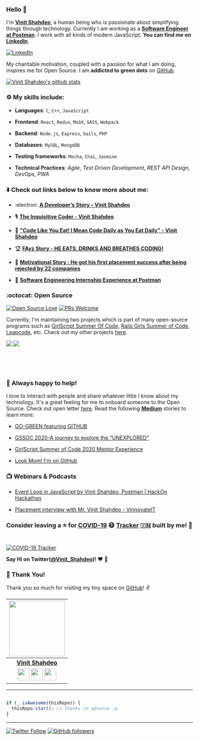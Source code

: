 ### Hello :wave:

I'm **[Vinit Shahdeo](https://www.linkedin.com/in/vinitshahdeo/)**, a human being who is passionate about simplifying things through technology.
Currently I am working as a **[Software Engineer at Postman](https://medium.com/@vinitshahdeo/software-engineering-internship-experience-at-postman-182df16ef33f)**. I work with all kinds of modern JavaScript. **You can find me on [LinkedIn](https://www.linkedin.com/in/vinitshahdeo/)**.

 [![LinkedIn](https://img.shields.io/static/v1.svg?label=LinkedIn&message=@vinitshahdeo&logo=linkedin&style=flat&color=blue)](https://www.linkedin.com/in/vinitshahdeo/)

My charitable motivation, coupled with a passion for what I am doing, inspires me for Open Source. 
I am **addicted to green dots** on [GitHub](https://github.com/vinitshahdeo?tab=repositories).

[![Vinit Shahdeo's github stats](https://github-readme-stats.vercel.app/api?username=vinitshahdeo&show_icons=true)](https://github.com/vinitshahdeo/)

### :gear: My skills include:

- **Languages**: `C`, `C++`, `JavaScript`

- **Frontend**: `React`, `Redux`, `MobX`, `SASS`, `Webpack`

- **Backend**: `Node.js`, `Express`, `Sails`, `PHP`

- **Databases**: `MySQL`, `MongoDB`

- **Testing frameworks**: `Mocha`, `Chai`, `Jasmine`

- **Technical Practices**: *Agile*, *Test Driven Development*, *REST API Design*, *DevOps*, *PWA*


### :arrow_down: Check out links below to know more about me:

- :electron: **[A Developer’s Story – Vinit Shahdeo](https://www.geektrust.in/blog/2019/07/31/developers-story-vinit-shahdeo/)**

- :studio_microphone: **[The Inquisitive Coder - Vinit Shahdeo](https://passionconnect.in/passionstory/vinit-shahdeo)**

- :rocket: **["Code Like You Eat! I Mean Code Daily as You Eat Daily" - Vinit Shahdeo](https://www.eatmy.news/2020/06/code-like-you-eat-i-mean-code-daily-as.html)**

- :trophy: **[FAyz Story - HE EATS, DRINKS AND BREATHES CODING!](https://fayz.in/stories/s/1522/0/?ckt_id=ZGL1ZGVk&title=story_of_vinit_shahdeo)**

- :dart: **[Motivational Story : He got his first placement success after being rejected by 22 companies](https://www.prepbytes.com/preparation-bytes/motivational-stories-placement-success-after-rejections)**

- :briefcase: **[Software Engineering Internship Experience at Postman](https://medium.com/@vinitshahdeo/software-engineering-internship-experience-at-postman-182df16ef33f)**


### :octocat: Open Source

[![Open Source Love](https://badges.frapsoft.com/os/v2/open-source.svg?v=103)](https://github.com/vinitshahdeo) [![PRs Welcome](https://img.shields.io/badge/PRs-welcome-brightgreen.svg?style=flat&logo=github)](https://github.com/vinitshahdeo/Water-Monitoring-System)

Currently, I'm maintaining two projects which is part of many open-source programs such as [GirlScript Summer Of Code](https://www.gssoc.tech/), [Rails Girls Summer of Code](http://railsgirlssummerofcode.org/), [Leapcode](http://leapcode.io/), etc. Check out my other projects [here](./PROJECTS.md).

<a href="https://github.com/vinitshahdeo/PortScanner">
  <img align="left" src="https://github-readme-stats.vercel.app/api/pin/?username=vinitshahdeo&repo=PortScanner" />
</a>
<a href="https://github.com/vinitshahdeo/Water-Monitoring-System">
  <img align="left" src="https://github-readme-stats.vercel.app/api/pin/?username=vinitshahdeo&repo=Water-Monitoring-System" />
</a>

<br><br>

<br><br>

### :handshake: Always happy to help!

I love to interact with people and share whatever little I know about my technology. It's a great feeling for me to onboard someone to the Open Source. Check out open letter [here](https://github.com/vinitshahdeo/Water-Monitoring-System/issues/236). Read the following **[Medium](https://medium.com/@vinitshahdeo/)** stories to learn more:

- [GO-GREEN featuring GITHUB](https://medium.com/@kashish_121/go-green-featuring-github-f8750fbf0729)

- [GSSOC 2020-A journey to explore the “UNEXPLORED”](https://medium.com/girlscript-summer-of-code/gssoc-2020-a-journey-to-explore-the-unexplored-f25a6ade8288)

- [GirlScript Summer of Code 2020 Mentor Experience](https://medium.com/girlscript-summer-of-code/girlscript-summer-of-code-2020-mentor-experience-28daec399b1e)

- [Look Mom! I'm on GitHub](https://medium.com/@ishikadubey2000/look-mom-im-on-github-521bb6c1f51d)

### :tv: Webinars & Podcasts

- [Event Loop in JavaScript by Vinit Shahdeo, Postman | HackOn Hackathon](https://www.youtube.com/watch?v=zsRv8g3C4rY)

- [Placement interview with Mr. Vinit Shahdeo - VinnovateIT](https://www.youtube.com/watch?v=0VDtIJCsdTE)
							

### Consider leaving a :star: for **[COVID-19](https://github.com/vinitshahdeo/COVID19/) :mask: [Tracker](https://github.com/vinitshahdeo/COVID19/) :india:** built by me! :hugs: <br><br>

[![COVID-19 Tracker](https://github-readme-stats.vercel.app/api/pin/?username=vinitshahdeo&repo=COVID19)](https://github.com/vinitshahdeo/COVID19)

**Say Hi on Twitter([@Vinit_Shahdeo](https://twitter.com/Vinit_Shahdeo))!** :heart: 💬

### :hugs: Thank You!

Thank you so much for visiting my tiny space on [GitHub](https://github.com/vinitshahdeo/vinitshahdeo)! :v:


|                                                                                         <a href="https://www.eatmy.news/2020/06/code-like-you-eat-i-mean-code-daily-as.html"><img src="https://raw.githubusercontent.com/vinitshahdeo/Water-Monitoring-System/master/assets/vinit-shahdeo.jpg" width="150px " height="150px" /></a>                                                                                         |
| :------------------------------------------------------------------------------------------------------------------------------------------------------------------------------------------------------------------------------------------------------------------------------------------------------------------------------------------: |
|                                                                                                                                        **[Vinit Shahdeo](https://fayz.in/stories/s/1522/0/?ckt_id=ZGL1ZGVk&title=story_of_vinit_shahdeo)**                                                                                                                                        |
| <a href="https://twitter.com/Vinit_Shahdeo"><img src="https://raw.githubusercontent.com/vinitshahdeo/Water-Monitoring-System/master/assets/twitter.png" width="32px" height="32px"></a> <a href="https://www.facebook.com/vinit.shahdeo"><img src="https://raw.githubusercontent.com/vinitshahdeo/Water-Monitoring-System/master/assets/facebook.png" width="32px" height="32px"></a> <a href="https://www.linkedin.com/in/vinitshahdeo/"><img src="https://raw.githubusercontent.com/vinitshahdeo/Water-Monitoring-System/master/assets/linkedin.png" width="32px" height="32px"></a> |


----
```javascript

if (_.isAwesome(thisRepo)) {
  thisRepo.star(); // thanks in advance :p
}

```
----

[![Twitter Follow](https://img.shields.io/twitter/follow/Vinit_Shahdeo?style=social)](https://twitter.com/Vinit_Shahdeo) [![GitHub followers](https://img.shields.io/github/followers/vinitshahdeo.svg?label=Follow%20@vinitshahdeo&style=social)](https://github.com/vinitshahdeo/)
